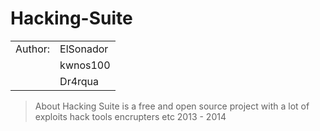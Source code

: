 Hacking-Suite
=============

<table>
  <tr>
    <td>Author:</td><td>ElSonador</td>
  </tr>
  <tr>
    <td>       </td><td>kwnos100</td>
  </tr>
  <tr>
    <td>       </td><td>Dr4rqua</td>
  </tr>   
</table>

>About
     Hacking Suite is a free and open source 
     project with a lot of exploits hack tools 
     encrupters etc 2013 - 2014

